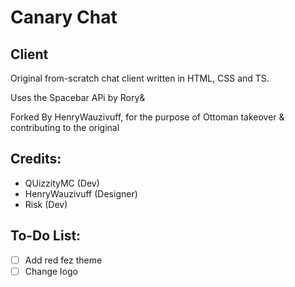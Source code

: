 # Canary Chat

## Client
Original from-scratch chat client written in HTML, CSS and TS.

Uses the Spacebar APi by Rory&

Forked By HenryWauzivuff, for the purpose of Ottoman takeover & contributing to the original

## Credits:
- QUizzityMC (Dev)
- HenryWauzivuff (Designer)
- Risk (Dev)

## To-Do List:
- [ ] Add red fez theme
- [ ] Change logo
